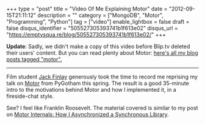 +++
type = "post"
title = "Video Of Me Explaining Motor"
date = "2012-09-15T21:11:12"
description = ""
category = ["MongoDB", "Motor", "Programming", "Python"]
tag = ["video"]
enable_lightbox = false
draft = false
disqus_identifier = "505527305393741b1f613e02"
disqus_url = "https://emptysqua.re/blog/505527305393741b1f613e02/"
+++

<p><strong>Update</strong>: Sadly, we didn't make a copy of this video before Blip.tv deleted their users' content. But you can read plenty about Motor: <a href="/category/motor/">here's all my blog posts tagged "motor".</a></p>
<hr />
<p>Film student <a href="http://www.finlaycoopermedia.com/">Jack Finlay</a> generously took the time to record me reprising my talk on <a href="/motor/">Motor</a> from PyGotham this spring. The result is a good 35-minute intro to the motivations behind Motor and how I implemented it, in a fireside-chat style.</p>
<p>See? I feel like Franklin Roosevelt. The material covered is similar to my post on <a href="/motor-internals-how-i-asynchronized-a-synchronous-library/">Motor Internals: How I Asynchronized a Synchronous Library</a>.</p>
